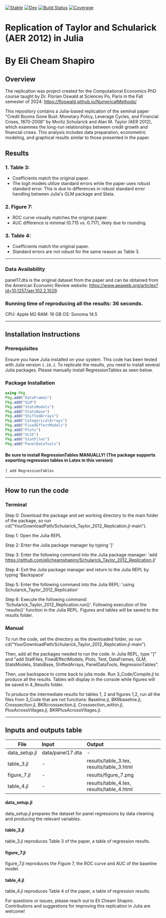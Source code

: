 [![Stable](https://img.shields.io/badge/docs-stable-blue.svg)](https://elicheamshapiro.github.io/Schularick_Taylor_2012_Replication.jl/stable/)
[![Dev](https://img.shields.io/badge/docs-dev-blue.svg)](https://elicheamshapiro.github.io/Schularick_Taylor_2012_Replication.jl/dev/)
[![Build Status](https://github.com/elicheamshapiro/Schularick_Taylor_2012_Replication.jl/actions/workflows/CI.yml/badge.svg?branch=main)](https://github.com/elicheamshapiro/Schularick_Taylor_2012_Replication.jl/actions/workflows/CI.yml?query=branch%3Amain)
[![Coverage](https://codecov.io/gh/elicheamshapiro/Schularick_Taylor_2012_Replication.jl/branch/main/graph/badge.svg)](https://codecov.io/gh/elicheamshapiro/Schularick_Taylor_2012_Replication.jl)

# Replication of Taylor and Schularick (AER 2012) in Julia
# By Eli Cheam Shapiro

## Overview
The replication was project created for the Computational Economics PhD course taught by Dr. Florian Oswald at Sciences Po, Paris in the Fall semester of 2024: https://floswald.github.io/NumericalMethods/

This repository contains a Julia-based replication of the seminal paper "Credit Booms Gone Bust: Monetary Policy, Leverage Cycles, and Financial Crises, 1870-2008" by Moritz Schularick and Alan M. Taylor (AER 2012), which examines the long-run relationships between credit growth and financial crises. This analysis includes data preparation, econometric modeling, and graphical results similar to those presented in the paper. 

## Results
### 1. Table 3: 
   - Coefficients match the original paper.
   - The logit models utilize standard errors while the paper uses robust standard error. This is due to differences in robust standard error handling between Julia's GLM package and Stata.

### 2. Figure 7: 
   - ROC curve visually matches the original paper.
   - AUC difference is minimal (0.715 vs. 0.717), likely due to rounding.

### 3. Table 4: 
   - Coefficients match the original paper.
   - Standard errors are not robust for the same reason as Table 3.

---

### Data Availability
panel17.dta is the original dataset from the paper and can be obtained from the American Economic Review website: https://www.aeaweb.org/articles?id=10.1257/aer.102.2.1029.

### Running time of reproducing all the results: 36 seconds.

CPU: Apple M2
RAM: 16 GB
OS: Sonoma 14.5

---

## Installation Instructions

### Prerequisites
Ensure you have Julia installed on your system. This code has been tested with Julia version `1.10.2`. To replicate the results, you need to install several Julia packages. Please manually install RegressionTables as seen below.

### Package Installation

```julia
using Pkg
Pkg.add("DataFrames")
Pkg.add("GLM")
Pkg.add("StatsModels")
Pkg.add("StatsBase")
Pkg.add("ShiftedArrays")
Pkg.add("CategoricalArrays")
Pkg.add("FixedEffectModels")
Pkg.add("Plots")
Pkg.add("XLSX")
Pkg.add("StatFiles")
Pkg.add("PanelDataTools")
```

#### Be sure to install RegressionTables MANUALLY! (The package supports exporting regression tables in Latex in this version)
```
] add RegressionTables
```
---
## How to run the code
### Terminal
Step 0: Download the package and set working directory to the main folder of the package, so run cd("YourDownloadPath/Schularick_Taylor_2012_Replication.jl-main").

Step 1: Open the Julia REPL

Step 2: Enter the Julia package manager by typing ']'

Step 3: Enter the following command into the Julia package manager: 'add https://github.com/elicheamshapiro/Schularick_Taylor_2012_Replication.jl'

Step 4: Exit the Julia package manager and return to the Julia REPL by typing 'Backspace'

Step 5: Enter the following command into the Julia REPL: 'using Schularick_Taylor_2012_Replication'

Step 6: Execute the following command: 'Schularick_Taylor_2012_Replication.run()'. Following execution of the 'results()' function in the Julia REPL. Figures and tables will be saved to the results folder.

### Manual
To run the code, set the directory as the downloaded folder, so run cd("YourDownloadPath/Schularick_Taylor_2012_Replication.jl-main").

Then, add all the packages needed to run the code. In Julia REPL, type "]" and "add StatFiles, FixedEffectModels, Plots, Test, DataFrames, GLM, StatsModels, StatsBase, ShiftedArrays, PanelDataTools, RegressionTables".

Then, use backspace to come back to julia mode. Run 3_Code/Compile.jl to produce all the results. Tables will display in the console while figures will be saved in 4_Results folder.

To produce the intermediate results for tables 1, 2 and figures 1,2, run all the files from 3_Code that are not functions: Baseline.jl, BKRbaseline.jl, Crosssection.jl, BKRcrosssection.jl, Crosssection_within.jl, PlusAcrossVillages.jl, BKRPlusAcrossVillages.jl.

---

## Inputs and outputs table
| File       | Input                  | Output                 |
|------------|:----------------------|:----------------------|
| data\_setup.jl | data/panel17.dta | - |
| table\_3.jl | - | results/table_3.tex, results/table_3.html |
| figure\_7.jl | - | results/figure_7.png |
| table\_4.jl | - | results/table_4.tex, results/table_4.html |

#### data\_setup.jl
data\_setup.jl prepares the dataset for panel regressions by data cleaning and producing the relevant variables.

#### table\_3.jl
table\_3.jl reproduces Table 3 of the paper, a table of regression results.

#### figure\_7.jl
figure\_7.jl reproduces the Figure 7, the ROC curve and AUC of the baseline model.

#### table\_4.jl
table\_4.jl reproduces Table 4 of the paper, a table of regression results.

For questions or issues, please reach out to Eli Cheam Shapiro. Contributions and suggestions for improving this replication in Julia are welcome!
